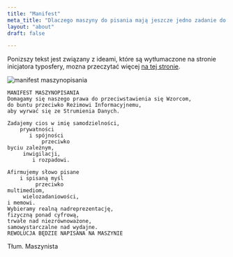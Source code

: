 ```yaml
---
title: "Manifest"
meta_title: "Dlaczego maszyny do pisania mają jeszcze jedno zadanie do zrobienia."
layout: "about"
draft: false

---
```


Ponizszy tekst jest związany z ideami, które są wytłumaczone na stronie 
inicjatora typosfery, mozna przeczytać więcej [na tej stronie][0].

![manifest maszynopisania](./images/manifest/manifest-pisanie-na-maszynie-typosphere.jpg)





```
MANIFEST MASZYNOPISANIA
Domagamy się naszego prawa do przeciwstawienia się Wzorcom,
do buntu przeciwko Reżimowi Informacyjnemu,
aby wyrwać się ze Strumienia Danych.

Zadajemy cios w imię samodzielności,
    prywatności
       i spójności 
           przeciwko 
byciu zależnym,
     inwigilacji,
        i rozpadowi.

Afirmujemy słowo pisane
    i spisaną myśl
         przeciwko
multimediom,
     wielozadaniowości,
i memowi.
Wybieramy realną nadreprezentację,
fizyczną ponad cyfrową,
trwałe nad niezrównoważone,
samowystarczalne nad wydajne.
REWOLUCJA BĘDZIE NAPISANA NA MASZYNIE
```

Tłum. Maszynista

[0]: https://typewriterinsurgency.webstarts.com/